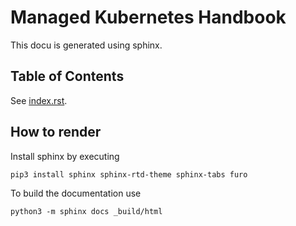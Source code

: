 # Managed Kubernetes Handbook

This docu is generated using sphinx.

## Table of Contents

See [index.rst](index.rst).

## How to render

Install sphinx by executing

```
pip3 install sphinx sphinx-rtd-theme sphinx-tabs furo
```

To build the documentation use

```
python3 -m sphinx docs _build/html
```
